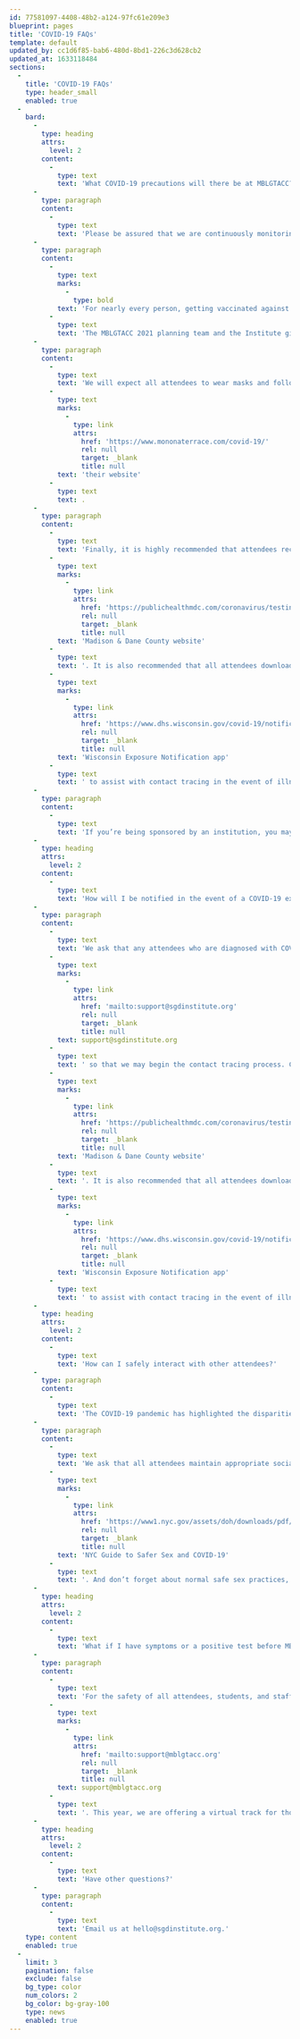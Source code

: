 ```yaml
---
id: 77581097-4408-48b2-a124-97fc61e209e3
blueprint: pages
title: 'COVID-19 FAQs'
template: default
updated_by: cc1d6f85-bab6-480d-8bd1-226c3d628cb2
updated_at: 1633118484
sections:
  -
    title: 'COVID-19 FAQs'
    type: header_small
    enabled: true
  -
    bard:
      -
        type: heading
        attrs:
          level: 2
        content:
          -
            type: text
            text: 'What COVID-19 precautions will there be at MBLGTACC?'
      -
        type: paragraph
        content:
          -
            type: text
            text: 'Please be assured that we are continuously monitoring the recommendations from the National Institutes of Health (NIH) and the Centers for Disease Control (CDC), and will follow guidelines based in science that best protect the most vulnerable in our community. However, due to the intentional ignorance and denial of science by the Wisconsin legislature, we are not able to require certain precautions, such as vaccine mandates.'
      -
        type: paragraph
        content:
          -
            type: text
            marks:
              -
                type: bold
            text: 'For nearly every person, getting vaccinated against COVID-19 is the single-most effective means of protecting oneself and preventing severe illness and death from the disease. '
          -
            type: text
            text: 'The MBLGTACC 2021 planning team and the Institute give our highest and most emphatic recommendation that people attending in person be fully vaccinated unless advised otherwise by their doctor. We are very encouraged by the reality that so many MBLGTACC attendees come from institutions and communities already covered by vaccine requirements, including our hosts at the University of Wisconsin-Madison.'
      -
        type: paragraph
        content:
          -
            type: text
            text: 'We will expect all attendees to wear masks and follow common social distancing measures in indoor conference spaces. We also ask and encourage all those who are joining us to carry those practices into other establishments they enter while visiting. You can find information about the Monona Terrace COVID-19 policies on '
          -
            type: text
            marks:
              -
                type: link
                attrs:
                  href: 'https://www.mononaterrace.com/covid-19/'
                  rel: null
                  target: _blank
                  title: null
            text: 'their website'
          -
            type: text
            text: .
      -
        type: paragraph
        content:
          -
            type: text
            text: 'Finally, it is highly recommended that attendees receive a COVID-19 test before and five days after attending the conference to help keep yourselves and others safe. You can find tests locally in Madison, WI through the '
          -
            type: text
            marks:
              -
                type: link
                attrs:
                  href: 'https://publichealthmdc.com/coronavirus/testing#south'
                  rel: null
                  target: _blank
                  title: null
            text: 'Madison & Dane County website'
          -
            type: text
            text: '. It is also recommended that all attendees download the '
          -
            type: text
            marks:
              -
                type: link
                attrs:
                  href: 'https://www.dhs.wisconsin.gov/covid-19/notification.htm'
                  rel: null
                  target: _blank
                  title: null
            text: 'Wisconsin Exposure Notification app'
          -
            type: text
            text: ' to assist with contact tracing in the event of illness.'
      -
        type: paragraph
        content:
          -
            type: text
            text: 'If you’re being sponsored by an institution, you may also be subject to their guidelines, including possible vaccine mandates for university-sponsored travel. Consult your local institution to learn about their requirements.'
      -
        type: heading
        attrs:
          level: 2
        content:
          -
            type: text
            text: 'How will I be notified in the event of a COVID-19 exposure at MBLGTACC?'
      -
        type: paragraph
        content:
          -
            type: text
            text: 'We ask that any attendees who are diagnosed with COVID-19 during or after the conference notify us immediately at '
          -
            type: text
            marks:
              -
                type: link
                attrs:
                  href: 'mailto:support@sgdinstitute.org'
                  rel: null
                  target: _blank
                  title: null
            text: support@sgdinstitute.org
          -
            type: text
            text: ' so that we may begin the contact tracing process. Contact information for all attendees will be kept on file so that we may notify you in the event of an exposure.It is highly recommended that attendees receive a COVID-19 test before and five days after attending the conference to help keep yourselves and others safe. You can find tests locally in Madison, WI through the '
          -
            type: text
            marks:
              -
                type: link
                attrs:
                  href: 'https://publichealthmdc.com/coronavirus/testing#south'
                  rel: null
                  target: _blank
                  title: null
            text: 'Madison & Dane County website'
          -
            type: text
            text: '. It is also recommended that all attendees download the '
          -
            type: text
            marks:
              -
                type: link
                attrs:
                  href: 'https://www.dhs.wisconsin.gov/covid-19/notification.htm'
                  rel: null
                  target: _blank
                  title: null
            text: 'Wisconsin Exposure Notification app'
          -
            type: text
            text: ' to assist with contact tracing in the event of illness.'
      -
        type: heading
        attrs:
          level: 2
        content:
          -
            type: text
            text: 'How can I safely interact with other attendees?'
      -
        type: paragraph
        content:
          -
            type: text
            text: 'The COVID-19 pandemic has highlighted the disparities faced by our most marginalized communities, and as such, it is important to remember that everyone has a different comfort level for their own safety and health. We ask that all attendees be respectful of each others’ boundaries and prioritize the safety of others.'
      -
        type: paragraph
        content:
          -
            type: text
            text: 'We ask that all attendees maintain appropriate social distancing and wear a mask, unless actively eating or drinking. In the event that an attendee chooses to engage in sexual activities during conference weekend, we also recommend checking out the '
          -
            type: text
            marks:
              -
                type: link
                attrs:
                  href: 'https://www1.nyc.gov/assets/doh/downloads/pdf/imm/covid-sex-guidance.pdf'
                  rel: null
                  target: _blank
                  title: null
            text: 'NYC Guide to Safer Sex and COVID-19'
          -
            type: text
            text: '. And don’t forget about normal safe sex practices, and that consent is given enthusiastically and continuously.'
      -
        type: heading
        attrs:
          level: 2
        content:
          -
            type: text
            text: 'What if I have symptoms or a positive test before MBLGTACC?'
      -
        type: paragraph
        content:
          -
            type: text
            text: 'For the safety of all attendees, students, and staff, please do not come to MBLGTACC if you have received a positive COVID-19 test result or have potential COVID-19 symptoms. If you have paid for your registration and are no longer able to attend due to COVID-19, please reach out to us at '
          -
            type: text
            marks:
              -
                type: link
                attrs:
                  href: 'mailto:support@mblgtacc.org'
                  rel: null
                  target: _blank
                  title: null
            text: support@mblgtacc.org
          -
            type: text
            text: '. This year, we are offering a virtual track for those unable to attend in-person. So, if you are not able to attend due to COVID-19, we can reduce your registration cost to the virtual rate if you would like to participate in the online programming or we can provide a full refund if you are not able to attend either in-person or online.'
      -
        type: heading
        attrs:
          level: 2
        content:
          -
            type: text
            text: 'Have other questions?'
      -
        type: paragraph
        content:
          -
            type: text
            text: 'Email us at hello@sgdinstitute.org.'
    type: content
    enabled: true
  -
    limit: 3
    pagination: false
    exclude: false
    bg_type: color
    num_colors: 2
    bg_color: bg-gray-100
    type: news
    enabled: true
---
```

